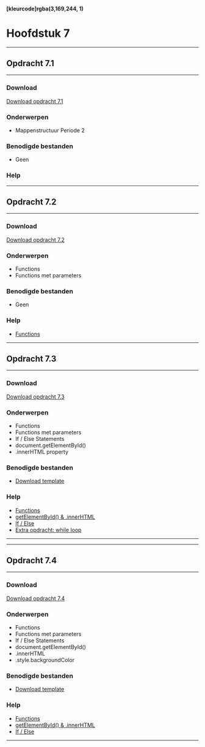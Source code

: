 #### [kleurcode]rgba(3,169,244, 1)

# Hoofdstuk 7

---
## Opdracht 7.1
---

### Download
<a href="https://elo.kw1c.nl/CMS/Studie/811%20ICT-Academie/811%20VakkenInhoud/%5BB.16%20JAV%5D%20Javascript/25187%20%C2%A0%20Applicatie-%20en%20mediaontwikkelaar/Periode%2002/Productie/02.%20Opdrachten/Opdracht%207.1.pdf" target="_blank">Download opdracht 7.1</a>

### Onderwerpen
- Mappenstructuur Periode 2


### Benodigde bestanden
- Geen

### Help


---
## Opdracht 7.2
---

### Download
<a href="https://elo.kw1c.nl/CMS/Studie/811%20ICT-Academie/811%20VakkenInhoud/%5BB.16%20JAV%5D%20Javascript/25187%20%C2%A0%20Applicatie-%20en%20mediaontwikkelaar/Periode%2002/Productie/02.%20Opdrachten/Opdracht%207.2.pdf" target="_blank">Download opdracht 7.2</a>

### Onderwerpen
- Functions
- Functions met parameters


### Benodigde bestanden
- Geen

### Help

- <a href="hhttps://www.w3schools.com/js/js_functions.asp" target="_blank">Functions</a>


---
## Opdracht 7.3
---

### Download
<a href="https://elo.kw1c.nl/CMS/Studie/811%20ICT-Academie/811%20VakkenInhoud/%5BB.16%20JAV%5D%20Javascript/25187%20%C2%A0%20Applicatie-%20en%20mediaontwikkelaar/Periode%2002/Productie/02.%20Opdrachten/Opdracht%207.3.pdf" target="_blank">Download opdracht 7.3</a>

### Onderwerpen
- Functions
- Functions met parameters
- If / Else Statements
- document.getElementById()
- .innerHTML property

### Benodigde bestanden
- <a href="https://elo.kw1c.nl/CMS/Studie/811%20ICT-Academie/811%20VakkenInhoud/%5BB.16%20JAV%5D%20Javascript/25187%20%C2%A0%20Applicatie-%20en%20mediaontwikkelaar/Periode%2002/Productie/03.%20Scripts/Opdracht%207.3.zip" target="_blank">Download template</a>

### Help
- <a href="hhttps://www.w3schools.com/js/js_functions.asp" target="_blank">Functions</a>
- <a href="https://www.w3schools.com/jsref/prop_html_innerhtml.asp" target="_blank">getElementById() & .innerHTML</a>
- <a href="https://www.w3schools.com/js/js_if_else.asp" target="_blank">If / Else</a>
- <a href="https://www.w3schools.com/js/js_loop_while.asp" target="_blank">Extra opdracht: while loop</a>
---


---
## Opdracht 7.4
---

### Download
<a href="https://elo.kw1c.nl/CMS/Studie/811%20ICT-Academie/811%20VakkenInhoud/%5BB.16%20JAV%5D%20Javascript/25187%20%C2%A0%20Applicatie-%20en%20mediaontwikkelaar/Periode%2002/Productie/02.%20Opdrachten/Opdracht%207.4.pdf" target="_blank">Download opdracht 7.4</a>

### Onderwerpen
- Functions
- Functions met parameters
- If / Else Statements
- document.getElementById()
- .innerHTML
- .style.backgroundColor

### Benodigde bestanden
- <a href="https://elo.kw1c.nl/CMS/Studie/811%20ICT-Academie/811%20VakkenInhoud/%5BB.16%20JAV%5D%20Javascript/25187%20%C2%A0%20Applicatie-%20en%20mediaontwikkelaar/Periode%2002/Productie/03.%20Scripts/Opdracht%207.4.zip" target="_blank">Download template</a>

### Help
- <a href="hhttps://www.w3schools.com/js/js_functions.asp" target="_blank">Functions</a>
- <a href="https://www.w3schools.com/jsref/prop_html_innerhtml.asp" target="_blank">getElementById() & .innerHTML</a>
- <a href="https://www.w3schools.com/js/js_if_else.asp" target="_blank">If / Else</a>

---

